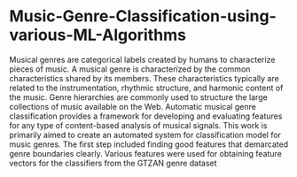 # Music-Genre-Classification-using-various-ML-Algorithms

Musical genres are categorical labels created by humans to characterize pieces of music. A musical genre is characterized by the common characteristics shared by its members. These characteristics typically are related to the instrumentation, rhythmic structure, and harmonic content of the music. Genre hierarchies are commonly used to structure the large collections of music available on the Web. Automatic musical genre classification provides a framework for developing and evaluating features for any type of content-based analysis of musical signals. 
This work is primarily aimed to create an automated system for classification model for music genres. The first step included finding good features that demarcated genre boundaries clearly. Various features were used for obtaining feature vectors for the classifiers from the GTZAN genre dataset
